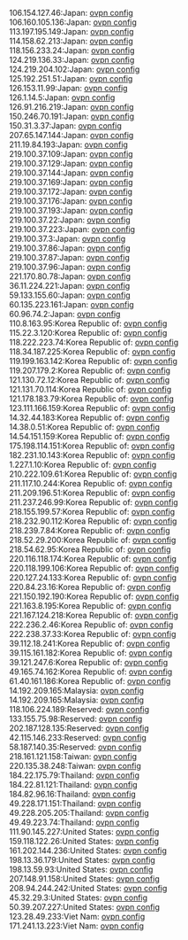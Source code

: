 106.154.127.46:Japan: [ovpn config](vpn/106_154_127_46.ovpn)  
106.160.105.136:Japan: [ovpn config](vpn/106_160_105_136.ovpn)  
113.197.195.149:Japan: [ovpn config](vpn/113_197_195_149.ovpn)  
114.158.62.213:Japan: [ovpn config](vpn/114_158_62_213.ovpn)  
118.156.233.24:Japan: [ovpn config](vpn/118_156_233_24.ovpn)  
124.219.136.33:Japan: [ovpn config](vpn/124_219_136_33.ovpn)  
124.219.204.102:Japan: [ovpn config](vpn/124_219_204_102.ovpn)  
125.192.251.51:Japan: [ovpn config](vpn/125_192_251_51.ovpn)  
126.153.11.99:Japan: [ovpn config](vpn/126_153_11_99.ovpn)  
126.1.14.5:Japan: [ovpn config](vpn/126_1_14_5.ovpn)  
126.91.216.219:Japan: [ovpn config](vpn/126_91_216_219.ovpn)  
150.246.70.191:Japan: [ovpn config](vpn/150_246_70_191.ovpn)  
150.31.3.37:Japan: [ovpn config](vpn/150_31_3_37.ovpn)  
207.65.147.144:Japan: [ovpn config](vpn/207_65_147_144.ovpn)  
211.19.84.193:Japan: [ovpn config](vpn/211_19_84_193.ovpn)  
219.100.37.109:Japan: [ovpn config](vpn/219_100_37_109.ovpn)  
219.100.37.129:Japan: [ovpn config](vpn/219_100_37_129.ovpn)  
219.100.37.144:Japan: [ovpn config](vpn/219_100_37_144.ovpn)  
219.100.37.169:Japan: [ovpn config](vpn/219_100_37_169.ovpn)  
219.100.37.172:Japan: [ovpn config](vpn/219_100_37_172.ovpn)  
219.100.37.176:Japan: [ovpn config](vpn/219_100_37_176.ovpn)  
219.100.37.193:Japan: [ovpn config](vpn/219_100_37_193.ovpn)  
219.100.37.22:Japan: [ovpn config](vpn/219_100_37_22.ovpn)  
219.100.37.223:Japan: [ovpn config](vpn/219_100_37_223.ovpn)  
219.100.37.3:Japan: [ovpn config](vpn/219_100_37_3.ovpn)  
219.100.37.86:Japan: [ovpn config](vpn/219_100_37_86.ovpn)  
219.100.37.87:Japan: [ovpn config](vpn/219_100_37_87.ovpn)  
219.100.37.96:Japan: [ovpn config](vpn/219_100_37_96.ovpn)  
221.170.80.78:Japan: [ovpn config](vpn/221_170_80_78.ovpn)  
36.11.224.221:Japan: [ovpn config](vpn/36_11_224_221.ovpn)  
59.133.155.60:Japan: [ovpn config](vpn/59_133_155_60.ovpn)  
60.135.223.161:Japan: [ovpn config](vpn/60_135_223_161.ovpn)  
60.96.74.2:Japan: [ovpn config](vpn/60_96_74_2.ovpn)  
110.8.163.95:Korea Republic of: [ovpn config](vpn/110_8_163_95.ovpn)  
115.22.3.120:Korea Republic of: [ovpn config](vpn/115_22_3_120.ovpn)  
118.222.223.74:Korea Republic of: [ovpn config](vpn/118_222_223_74.ovpn)  
118.34.187.225:Korea Republic of: [ovpn config](vpn/118_34_187_225.ovpn)  
119.199.163.142:Korea Republic of: [ovpn config](vpn/119_199_163_142.ovpn)  
119.207.179.2:Korea Republic of: [ovpn config](vpn/119_207_179_2.ovpn)  
121.130.72.12:Korea Republic of: [ovpn config](vpn/121_130_72_12.ovpn)  
121.131.70.114:Korea Republic of: [ovpn config](vpn/121_131_70_114.ovpn)  
121.178.183.79:Korea Republic of: [ovpn config](vpn/121_178_183_79.ovpn)  
123.111.166.159:Korea Republic of: [ovpn config](vpn/123_111_166_159.ovpn)  
14.32.44.183:Korea Republic of: [ovpn config](vpn/14_32_44_183.ovpn)  
14.38.0.51:Korea Republic of: [ovpn config](vpn/14_38_0_51.ovpn)  
14.54.151.159:Korea Republic of: [ovpn config](vpn/14_54_151_159.ovpn)  
175.198.114.151:Korea Republic of: [ovpn config](vpn/175_198_114_151.ovpn)  
182.231.10.143:Korea Republic of: [ovpn config](vpn/182_231_10_143.ovpn)  
1.227.1.10:Korea Republic of: [ovpn config](vpn/1_227_1_10.ovpn)  
210.222.109.61:Korea Republic of: [ovpn config](vpn/210_222_109_61.ovpn)  
211.117.10.244:Korea Republic of: [ovpn config](vpn/211_117_10_244.ovpn)  
211.209.196.51:Korea Republic of: [ovpn config](vpn/211_209_196_51.ovpn)  
211.237.246.99:Korea Republic of: [ovpn config](vpn/211_237_246_99.ovpn)  
218.155.199.57:Korea Republic of: [ovpn config](vpn/218_155_199_57.ovpn)  
218.232.90.112:Korea Republic of: [ovpn config](vpn/218_232_90_112.ovpn)  
218.239.7.84:Korea Republic of: [ovpn config](vpn/218_239_7_84.ovpn)  
218.52.29.200:Korea Republic of: [ovpn config](vpn/218_52_29_200.ovpn)  
218.54.62.95:Korea Republic of: [ovpn config](vpn/218_54_62_95.ovpn)  
220.116.118.174:Korea Republic of: [ovpn config](vpn/220_116_118_174.ovpn)  
220.118.199.106:Korea Republic of: [ovpn config](vpn/220_118_199_106.ovpn)  
220.127.24.133:Korea Republic of: [ovpn config](vpn/220_127_24_133.ovpn)  
220.84.23.16:Korea Republic of: [ovpn config](vpn/220_84_23_16.ovpn)  
221.150.192.190:Korea Republic of: [ovpn config](vpn/221_150_192_190.ovpn)  
221.163.8.195:Korea Republic of: [ovpn config](vpn/221_163_8_195.ovpn)  
221.167.124.218:Korea Republic of: [ovpn config](vpn/221_167_124_218.ovpn)  
222.236.2.46:Korea Republic of: [ovpn config](vpn/222_236_2_46.ovpn)  
222.238.37.33:Korea Republic of: [ovpn config](vpn/222_238_37_33.ovpn)  
39.112.18.241:Korea Republic of: [ovpn config](vpn/39_112_18_241.ovpn)  
39.115.161.182:Korea Republic of: [ovpn config](vpn/39_115_161_182.ovpn)  
39.121.247.6:Korea Republic of: [ovpn config](vpn/39_121_247_6.ovpn)  
49.165.74.162:Korea Republic of: [ovpn config](vpn/49_165_74_162.ovpn)  
61.40.161.186:Korea Republic of: [ovpn config](vpn/61_40_161_186.ovpn)  
14.192.209.165:Malaysia: [ovpn config](vpn/14_192_209_165.ovpn)  
14.192.209.165:Malaysia: [ovpn config](vpn/14_192_209_165.ovpn)  
118.106.224.189:Reserved: [ovpn config](vpn/118_106_224_189.ovpn)  
133.155.75.98:Reserved: [ovpn config](vpn/133_155_75_98.ovpn)  
202.187.128.135:Reserved: [ovpn config](vpn/202_187_128_135.ovpn)  
42.115.146.233:Reserved: [ovpn config](vpn/42_115_146_233.ovpn)  
58.187.140.35:Reserved: [ovpn config](vpn/58_187_140_35.ovpn)  
218.161.121.158:Taiwan: [ovpn config](vpn/218_161_121_158.ovpn)  
220.135.38.248:Taiwan: [ovpn config](vpn/220_135_38_248.ovpn)  
184.22.175.79:Thailand: [ovpn config](vpn/184_22_175_79.ovpn)  
184.22.81.121:Thailand: [ovpn config](vpn/184_22_81_121.ovpn)  
184.82.96.16:Thailand: [ovpn config](vpn/184_82_96_16.ovpn)  
49.228.171.151:Thailand: [ovpn config](vpn/49_228_171_151.ovpn)  
49.228.205.205:Thailand: [ovpn config](vpn/49_228_205_205.ovpn)  
49.49.223.74:Thailand: [ovpn config](vpn/49_49_223_74.ovpn)  
111.90.145.227:United States: [ovpn config](vpn/111_90_145_227.ovpn)  
159.118.122.26:United States: [ovpn config](vpn/159_118_122_26.ovpn)  
161.202.144.236:United States: [ovpn config](vpn/161_202_144_236.ovpn)  
198.13.36.179:United States: [ovpn config](vpn/198_13_36_179.ovpn)  
198.13.59.93:United States: [ovpn config](vpn/198_13_59_93.ovpn)  
207.148.91.158:United States: [ovpn config](vpn/207_148_91_158.ovpn)  
208.94.244.242:United States: [ovpn config](vpn/208_94_244_242.ovpn)  
45.32.29.3:United States: [ovpn config](vpn/45_32_29_3.ovpn)  
50.39.207.227:United States: [ovpn config](vpn/50_39_207_227.ovpn)  
123.28.49.233:Viet Nam: [ovpn config](vpn/123_28_49_233.ovpn)  
171.241.13.223:Viet Nam: [ovpn config](vpn/171_241_13_223.ovpn)  
